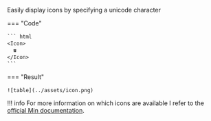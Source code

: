 Easily display icons by specifying a unicode character

=== "Code"

    ``` html
    <Icon>
      ☎
    </Icon>
    ```

=== "Result"

    ![table](../assets/icon.png)

!!! info 
    For more information on which icons are available I refer to the [official Min documentation](http://mincss.com/docs.html).